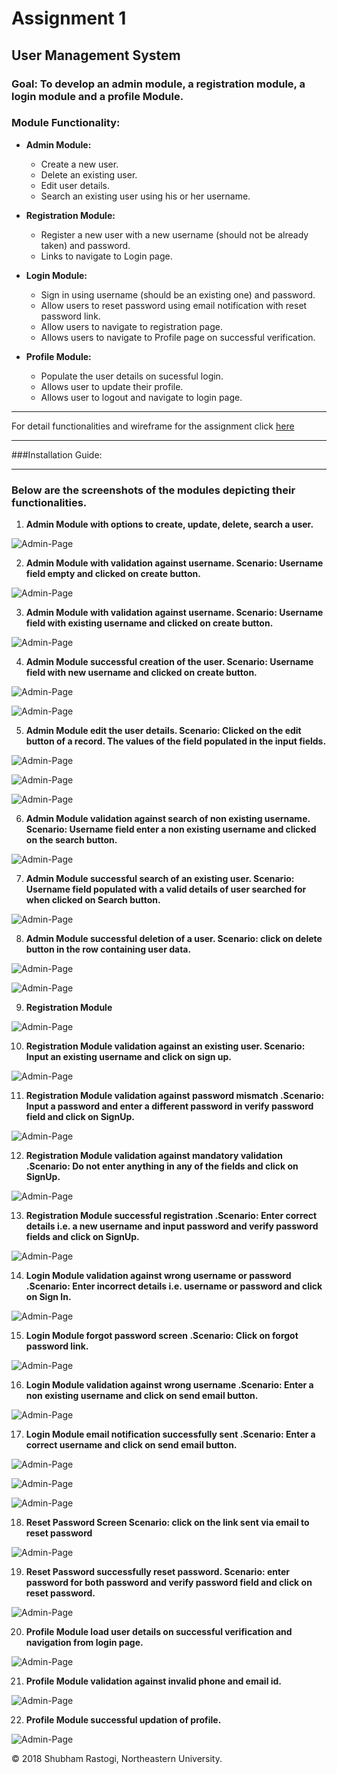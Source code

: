 # Assignment 1

## User Management System

### Goal: To develop an admin module, a registration module, a login module and a profile Module.

### Module Functionality: 

* **Admin Module:** 
    * Create a new user.
    * Delete an existing user.
    * Edit user details.
    * Search an existing user using his or her username.
      
* **Registration Module:** 
    * Register a new user with a new username (should not be already taken) and password.
    * Links to navigate to Login page.

* **Login Module:** 
    * Sign in using username (should be an existing one) and password.
    * Allow users to reset password using email notification with reset password link.
    * Allow users to navigate to registration page.
    * Allows users to navigate to Profile page on successful verification.
    
* **Profile Module:** 
    * Populate the user details on sucessful login.
    * Allows user to update their profile.
    * Allows user to logout and navigate to login page. 
    
---

For detail functionalities and wireframe for the assignment click [here](https://github.com/rastogi-s/User-Management-WebDev/blob/master/Assignment-1.pdf) 

---


###Installation Guide:



---

### Below are the screenshots of the modules depicting their functionalities.

1. **Admin Module with options to create, update, delete, search a user.**


![Admin-Page](/screenshots/admin-1.jpg)



2. **Admin Module with validation against username. Scenario: Username field empty and clicked on create button.** 


![Admin-Page](/screenshots/admin-2.jpg)



3. **Admin Module with validation against username. Scenario: Username field with existing username and clicked on create button.** 


![Admin-Page](/screenshots/admin-3.jpg)


4. **Admin Module successful creation of the user. Scenario: Username field with new username and clicked on create button.** 


![Admin-Page](/screenshots/admin-4.jpg)



![Admin-Page](/screenshots/admin-5.jpg)



5. **Admin Module edit the user details. Scenario: Clicked on the edit button of a record. The values of the field populated in the input fields.**



![Admin-Page](/screenshots/admin-6.jpg)



![Admin-Page](/screenshots/admin-7.jpg)



![Admin-Page](/screenshots/admin-8.jpg)



6. **Admin Module validation against search of non existing username. Scenario: Username field enter a non existing username and clicked on the search button.**



![Admin-Page](/screenshots/admin-9.jpg)



7. **Admin Module successful search of an existing user. Scenario: Username field populated with a valid details of user searched for when clicked on Search button.**



![Admin-Page](/screenshots/admin-10.jpg)



8. **Admin Module successful deletion of a user. Scenario: click on delete button in the row containing user data.**


![Admin-Page](/screenshots/admin-11.jpg)



![Admin-Page](/screenshots/admin-12.jpg)


9. **Registration Module**



![Admin-Page](/screenshots/admin-13.jpg)


10. **Registration Module validation against an existing user. Scenario: Input an existing username and click on sign up.**


![Admin-Page](/screenshots/admin-14.jpg)


11. **Registration Module validation against password mismatch .Scenario: Input a password and enter a different password in verify password field and click on SignUp.**


![Admin-Page](/screenshots/admin-15.jpg)



12. **Registration Module validation against mandatory validation .Scenario: Do not enter anything in any of the fields and click on SignUp.**


![Admin-Page](/screenshots/admin-16.jpg)


13. **Registration Module successful registration .Scenario: Enter correct details i.e. a new username and input password and verify password fields and click on SignUp.**


![Admin-Page](/screenshots/admin-17.jpg)


14. **Login Module validation against wrong username or password .Scenario: Enter incorrect details i.e. username or password and click on Sign In.**


![Admin-Page](/screenshots/admin-18.jpg)


15. **Login Module forgot password screen .Scenario: Click on forgot password link.**


![Admin-Page](/screenshots/admin-19.jpg)


16. **Login Module validation against wrong username .Scenario: Enter a non existing username and  click on send email button.**


![Admin-Page](/screenshots/admin-20.jpg)


17. **Login Module email notification successfully sent .Scenario: Enter a correct username and  click on send email button.**


![Admin-Page](/screenshots/admin-21.jpg)


![Admin-Page](/screenshots/admin-22.jpg)


![Admin-Page](/screenshots/admin-23.jpg) 


18. **Reset Password Screen Scenario: click on the link sent via email to reset password**


![Admin-Page](/screenshots/admin-24.jpg)


19. **Reset Password successfully reset password. Scenario: enter password for both password and verify password field and click on reset password.**


![Admin-Page](/screenshots/admin-25.jpg)


20. **Profile Module load user details on successful verification and navigation from login page.**


![Admin-Page](/screenshots/admin-26.jpg)


21. **Profile Module validation against invalid phone and email id.**

 
![Admin-Page](/screenshots/admin-27.jpg)


22. **Profile Module successful updation of profile.**

 
![Admin-Page](/screenshots/admin-28.jpg)




© 2018 Shubham Rastogi, Northeastern University.
